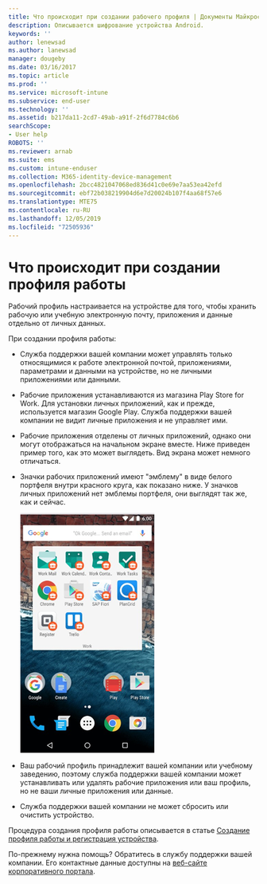 ```yaml
---
title: Что происходит при создании рабочего профиля | Документы Майкрософт
description: Описывается шифрование устройства Android.
keywords: ''
author: lenewsad
ms.author: lanewsad
manager: dougeby
ms.date: 03/16/2017
ms.topic: article
ms.prod: ''
ms.service: microsoft-intune
ms.subservice: end-user
ms.technology: ''
ms.assetid: b217da11-2cd7-49ab-a91f-2f6d7784c6b6
searchScope:
- User help
ROBOTS: ''
ms.reviewer: arnab
ms.suite: ems
ms.custom: intune-enduser
ms.collection: M365-identity-device-management
ms.openlocfilehash: 2bcc4821047068ed836d41c0e69e7aa53ea42efd
ms.sourcegitcommit: ebf72b038219904d6e7d20024b107f4aa68f57e6
ms.translationtype: MTE75
ms.contentlocale: ru-RU
ms.lasthandoff: 12/05/2019
ms.locfileid: "72505936"
---
```

# <a name="what-happens-when-you-create-a-work-profile"></a>Что происходит при создании профиля работы

Рабочий профиль настраивается на устройстве для того, чтобы хранить рабочую или учебную электронную почту, приложения и данные отдельно от личных данных.

При создании профиля работы:

- Служба поддержки вашей компании может управлять только относящимися к работе электронной почтой, приложениями, параметрами и данными на устройстве, но не личными приложениями или данными.

- Рабочие приложения устанавливаются из магазина Play Store for Work. Для установки личных приложений, как и прежде, используется магазин Google Play. Служба поддержки вашей компании не видит личные приложения и не управляет ими.

- Рабочие приложения отделены от личных приложений, однако они могут отображаться на начальном экране вместе. Ниже приведен пример того, как это может выглядеть. Вид экрана может немного отличаться.

- Значки рабочих приложений имеют "эмблему" в виде белого портфеля внутри красного круга, как показано ниже. У значков личных приложений нет эмблемы портфеля, они выглядят так же, как и сейчас.

    ![Android Play Store for Work](./media/afw-google-play-store-for-work.png)

- Ваш рабочий профиль принадлежит вашей компании или учебному заведению, поэтому служба поддержки вашей компании может устанавливать или удалять рабочие приложения или ваш профиль, но не ваши личные приложения или данные.
- Служба поддержки вашей компании не может сбросить или очистить устройство.

Процедура создания профиля работы описывается в статье [Создание профиля работы и регистрация устройства](create-a-work-profile-and-enroll-your-device-in-intune-android.md).

По-прежнему нужна помощь? Обратитесь в службу поддержки вашей компании. Его контактные данные доступны на [веб-сайте корпоративного портала](https://go.microsoft.com/fwlink/?linkid=2010980).
